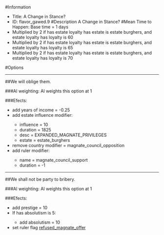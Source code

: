 #Information
 - Title: A Change in Stance?
 - ID: flavor_gawed.9
#Description
A Change in Stance?
#Mean Time to Happen:
Base time = 1 days
 - Multiplied by 2 if has estate loyalty has estate is estate burghers, and estate loyalty has loyalty is 60
 - Multiplied by 2 if has estate loyalty has estate is estate burghers, and estate loyalty has loyalty is 65
 - Multiplied by 2 if has estate loyalty has estate is estate burghers, and estate loyalty has loyalty is 70

#Options

___
##We will oblige them.

###AI weighting:
AI weights this option at 1


###Efects:<ul><li>add years of income = -0.25</li><li>add estate influence modifier:</li><ul><li>influence = 10</li><li>duration = 1825</li><li>desc = EXPANDED_MAGNATE_PRIVILEGES</li><li>estate = estate_burghers</li></ul><li>remove country modifier = magnate_council_opposition</li><li>add ruler modifier:</li><ul><li>name = magnate_council_support</li><li>duration = -1</li></ul></ul>

___
##We shall not be party to bribery.

###AI weighting:
AI weights this option at 1


###Efects:<ul><li>add prestige = 10</li><li>If has absolutism is 5:</li><ul><li>add absolutism = 10</li></ul><li>set ruler flag [refused_magnate_offer](../flags/refused_magnate_offer.md)</li></ul>
